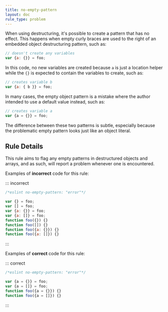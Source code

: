 ```yaml
---
title: no-empty-pattern
layout: doc
rule_type: problem
---
```




When using destructuring, it's possible to create a pattern that has no effect. This happens when empty curly braces are used to the right of an embedded object destructuring pattern, such as:

```js
// doesn't create any variables
var {a: {}} = foo;
```

In this code, no new variables are created because `a` is just a location helper while the `{}` is expected to contain the variables to create, such as:

```js
// creates variable b
var {a: { b }} = foo;
```

In many cases, the empty object pattern is a mistake where the author intended to use a default value instead, such as:

```js
// creates variable a
var {a = {}} = foo;
```

The difference between these two patterns is subtle, especially because the problematic empty pattern looks just like an object literal.

## Rule Details

This rule aims to flag any empty patterns in destructured objects and arrays, and as such, will report a problem whenever one is encountered.

Examples of **incorrect** code for this rule:

::: incorrect

```js
/*eslint no-empty-pattern: "error"*/

var {} = foo;
var [] = foo;
var {a: {}} = foo;
var {a: []} = foo;
function foo({}) {}
function foo([]) {}
function foo({a: {}}) {}
function foo({a: []}) {}
```

:::

Examples of **correct** code for this rule:

::: correct

```js
/*eslint no-empty-pattern: "error"*/

var {a = {}} = foo;
var {a = []} = foo;
function foo({a = {}}) {}
function foo({a = []}) {}
```

:::
